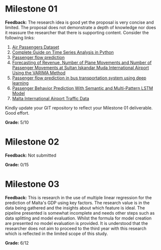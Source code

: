# Milestone 01

**Feedback:** The research idea is good yet the proposal is very concise and limited. The proposal does not demonstrate a depth of knowledge nor does it reassure the researcher that there is supporting content. Consider the following links: 

1. [Air Passengers Dataset](https://www.kaggle.com/datasets/rakannimer/air-passengers)
2. [Complete Guide on Time Series Analysis in Python](https://www.kaggle.com/code/prashant111/complete-guide-on-time-series-analysis-in-python)
3. [Passenger flow prediction](http://uu.diva-portal.org/smash/get/diva2:1801319/FULLTEXT01.pdf)
4. [Forecasting of Revenue, Number of Plane Movements and Number of Passenger Movements at Sultan Iskandar Muda International Airport Using the VARIMA Method](https://eudl.eu/pdf/10.4108/eai.2-8-2019.2290496)
5. [Passenger flow prediction in bus transportation system using deep learning](https://link.springer.com/article/10.1007/s11042-022-12306-3)
6. [Passenger Behavior Prediction With Semantic and Multi-Pattern LSTM Model](https://ieeexplore.ieee.org/stamp/stamp.jsp?arnumber=8889510)
7. [Malta International Airport Traffic Data](https://www.maltairport.com/corporate/traffic-development/statistics/)

Kindly update your GIT repository to reflect your Milestone 01 deliverable. Good effort.

**Grade:** 5/10

# Milestone 02


**Feedback:** Not submitted

**Grade:** 0/15

# Milestone 03

**Feedback:** This is research in the use of multiple linear regression for the prediction of Malta's GDP using key factors. The research value is in the data being gathered and the insights about which feature is ideal. The pipeline presented is somewhat incomplete and needs other steps such as data splitting and model evaluation. Whilst the formula for model creation are presented no model evaluation is provided. It is understood that the researcher does not aim to proceed to the third year with this research which is reflected in the limited scope of this study.

**Grade:** 6/12
